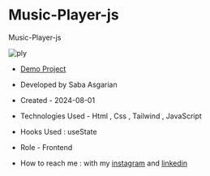 
# Music-Player-js
Music-Player-js





![ply](https://github.com/user-attachments/assets/fb7a56c0-b30f-4ce9-9154-9e5445fd13d3)










- [Demo Project](https://sabaasgarian.github.io/Music-Player-js/)

- Developed by Saba Asgarian

- Created - 2024-08-01

- Technologies Used - Html , Css , Tailwind , JavaScript

- Hooks Used : useState 

- Role - Frontend

- How to reach me : with my [instagram](https://www.instagram.com/saba_asgarian_web?igsh=M2Z2dTU3cHFmeW1o&utm_source=qr) and [linkedin](https://www.linkedin.com/in/saba-asgarian-69161088?utm_source=share&utm_campaign=share_via&utm_content=profile&utm_medium=ios_app) 


